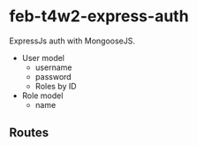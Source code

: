 # feb-t4w2-express-auth

ExpressJs auth with MongooseJS. 

- User model 
    - username
    - password 
    - Roles by ID 
- Role model 
    - name 

## Routes 